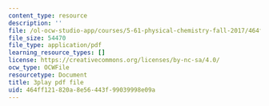 ```yaml
---
content_type: resource
description: ''
file: /ol-ocw-studio-app/courses/5-61-physical-chemistry-fall-2017/464ff121820a8e56443f99039998e09a_QkMB_0jOvVA.pdf
file_size: 54470
file_type: application/pdf
learning_resource_types: []
license: https://creativecommons.org/licenses/by-nc-sa/4.0/
ocw_type: OCWFile
resourcetype: Document
title: 3play pdf file
uid: 464ff121-820a-8e56-443f-99039998e09a
---
```

